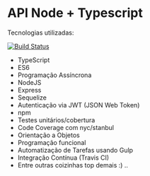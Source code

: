 # API Node + Typescript

Tecnologias utilizadas:

[![Build Status](https://travis-ci.org/Buildeveloper/API-Node-Typescript.svg?branch=master)](https://travis-ci.org/Buildeveloper/API-Node-Typescript)

- TypeScript
- ES6
- Programação Assíncrona
- NodeJS
- Express
- Sequelize
- Autenticação via JWT (JSON Web Token)
- npm
- Testes unitários/cobertura
- Code Coverage com nyc/stanbul
- Orientação a Objetos
- Programação funcional
- Automatização de Tarefas usando Gulp
- Integração Contínua (Travis CI)
- Entre outras coizinhas top demais :) ..